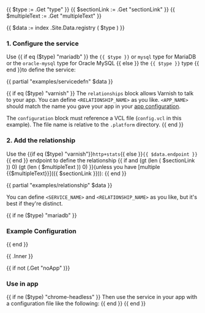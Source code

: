 <!-- Name the parameters -->
{{ $type := .Get "type" }}
{{ $sectionLink := .Get "sectionLink" }} <!-- The section of the page with more detail. -->
{{ $multipleText := .Get "multipleText" }} <!-- What the explicit endpoints define (what is multiple). -->

<!-- Get registry data for the service type. -->

{{ $data := index .Site.Data.registry ( $type ) }}

### 1. Configure the service

<!-- Clarify the `type` that should be used. -->
<!-- mysql.md is special, so change the sentence slightly to show all `type`s for the single endpoint. -->
Use {{ if eq ($type) "mariadb" }}
  the `{{ $type }}` or `mysql` type for MariaDB or the `oracle-mysql` type for Oracle MySQL
  {{ else }}
  the `{{ $type }}` type
  {{ end }}to define the service:

<!-- Create a dummy example services.yaml file from the registry's example naming in `.docs` -->
{{ partial "examples/servicedefn" $data }}

<!-- Extra text to explain Varnish configuration-->
{{ if eq ($type) "varnish" }}
The `relationships` block allows Varnish to talk to your app.
You can define `<RELATIONSHIP_NAME>` as you like.
`<APP_NAME>` should match the name you gave your app in your [app configuration](/configuration/app/app-reference.html).

The `configuration` block must reference a VCL file (`config.vcl` in this example).
The file name is relative to the `.platform` directory.
{{ end }}

### 2. Add the relationship

<!-- Clarify the endpoint that should be used. -->
<!-- If a link and text have been set, adds exception that directs users to the subsection that describes explicit endpoints. -->
<!-- The check for Varnish is a hack to get around the escaping of the + sign -->
Use the {{if eq ($type) "varnish"}}`http+stats`{{ else }}`{{ $data.endpoint }}`{{ end }} endpoint to define the relationship {{ if and (gt (len ( $sectionLink )) 0) (gt (len ( $multipleText )) 0) }}(unless you have [multiple {{$multipleText}}]({{ $sectionLink }})):
{{ end }}

<!-- Create a dummy example `relationships` block from the registry's example naming in `.docs` -->
{{ partial "examples/relationship" $data }}

<!-- Adds a note about naming conventions between relationship and service names. Keep em unique. -->
You can define `<SERVICE_NAME>` and `<RELATIONSHIP_NAME>` as you like, but it's best if they're distinct.

<!-- Add example heading for all but MariaDB/Oracle MySQL, which need two -->
{{ if ne ($type) "mariadb" }}
### Example Configuration
{{ end }}

{{ .Inner }}

<!-- Turn this section off for ones in Guides that continue differently-->
{{ if not (.Get "noApp" )}}
### Use in app

<!-- Don't add use in app intro to Headless Chrome, which has different content -->
{{ if ne ($type) "chrome-headless" }}
Then use the service in your app with a configuration file like the following:
{{ end }}
{{ end }}
